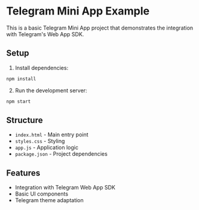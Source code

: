# Telegram Mini App Example

This is a basic Telegram Mini App project that demonstrates the integration with Telegram's Web App SDK.

## Setup
1. Install dependencies:
```bash
npm install
```

2. Run the development server:
```bash
npm start
```

## Structure
- `index.html` - Main entry point
- `styles.css` - Styling
- `app.js` - Application logic
- `package.json` - Project dependencies

## Features
- Integration with Telegram Web App SDK
- Basic UI components
- Telegram theme adaptation
